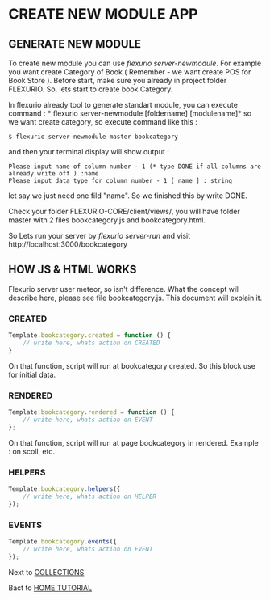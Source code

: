 # CREATE NEW MODULE APP

## GENERATE NEW MODULE
To create new module you can use *flexurio server-newmodule*. For example you want create Category of Book ( Remember - we want create POS for Book Store ). Before start, make sure you already in project folder FLEXURIO. So, lets start to create book Category.

In flexurio already tool to generate standart module, you can execute command : * flexurio server-newmodule [foldername] [modulename]* so we want create category, so execute command like this :
```
$ flexurio server-newmodule master bookcategory
```
and then your terminal display will show output :

```
Please input name of column number - 1 (* type DONE if all columns are already write off ) :name
Please input data type for column number - 1 [ name ] : string

```
let say we just need one fild "name". So we finished this by write DONE.

Check your folder FLEXURIO-CORE/client/views/, you will have folder master with 2 files bookcategory.js and bookcategory.html.

So Lets run your server by *flexurio server-run* and visit http://localhost:3000/bookcategory


## HOW JS & HTML WORKS
Flexurio server user meteor, so isn't difference. What the concept will describe here, please see file bookcategory.js. This document will explain it.

### CREATED
```javascript
Template.bookcategory.created = function () {
    // write here, whats action on CREATED
}
```
On that function, script will run at bookcategory created. So this block use for initial data.

### RENDERED
```javascript
Template.bookcategory.rendered = function () {
	// write here, whats action on EVENT
};
```
On that function, script will run at page bookcategory in rendered. Example : on scoll, etc.

### HELPERS
```javascript
Template.bookcategory.helpers({
	// write here, whats action on HELPER
});
```

### EVENTS
```javascript
Template.bookcategory.events({
	// write here, whats action on EVENT
});
```





Next to [COLLECTIONS](https://vneu.github.io/FLEXURIO-CLI/doc/server_collections)

Bact to [HOME TUTORIAL](https://vneu.github.io/FLEXURIO-CLI)
